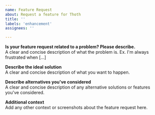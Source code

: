 ```yaml
---
name: Feature Request
about: Request a feature for Thoth
title: ''
labels: 'enhancement'
assignees: ''

---
```

**Is your feature request related to a problem? Please describe.**  
A clear and concise description of what the problem is. Ex. I'm always frustrated when [...]

**Describe the ideal solution**  
A clear and concise description of what you want to happen.

**Describe alternatives you've considered**  
A clear and concise description of any alternative solutions or features you've considered.

**Additional context**  
Add any other context or screenshots about the feature request here.